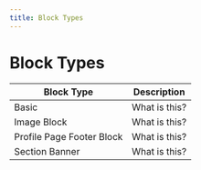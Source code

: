 ```yaml
---
title: Block Types
---
```


# Block Types

Block Type  |  Description
--------------- | ---------------
Basic	                        | What is this?
Image Block                     | What is this?
Profile Page Footer Block       | What is this?
Section Banner                  | What is this?